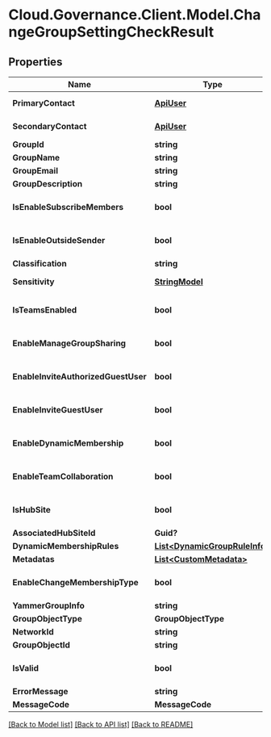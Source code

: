 # Cloud.Governance.Client.Model.ChangeGroupSettingCheckResult
## Properties

Name | Type | Description | Notes
------------ | ------------- | ------------- | -------------
**PrimaryContact** | [**ApiUser**](ApiUser.md) | ApiUser model | [optional] 
**SecondaryContact** | [**ApiUser**](ApiUser.md) | ApiUser model | [optional] 
**GroupId** | **string** |  | [optional] 
**GroupName** | **string** |  | [optional] 
**GroupEmail** | **string** |  | [optional] 
**GroupDescription** | **string** |  | [optional] 
**IsEnableSubscribeMembers** | **bool** |  | [optional] [default to false]
**IsEnableOutsideSender** | **bool** |  | [optional] [default to false]
**Classification** | **string** |  | [optional] 
**Sensitivity** | [**StringModel**](StringModel.md) | StringModel model | [optional] 
**IsTeamsEnabled** | **bool** |  | [optional] [default to false]
**EnableManageGroupSharing** | **bool** |  | [optional] [default to false]
**EnableInviteAuthorizedGuestUser** | **bool** |  | [optional] [default to false]
**EnableInviteGuestUser** | **bool** |  | [optional] [default to false]
**EnableDynamicMembership** | **bool** |  | [optional] [default to false]
**EnableTeamCollaboration** | **bool** |  | [optional] [default to false]
**IsHubSite** | **bool** |  | [optional] [default to false]
**AssociatedHubSiteId** | **Guid?** |  | [optional] 
**DynamicMembershipRules** | [**List&lt;DynamicGroupRuleInfo&gt;**](DynamicGroupRuleInfo.md) |  | [optional] 
**Metadatas** | [**List&lt;CustomMetadata&gt;**](CustomMetadata.md) |  | [optional] 
**EnableChangeMembershipType** | **bool** |  | [optional] [default to false]
**YammerGroupInfo** | **string** |  | [optional] 
**GroupObjectType** | **GroupObjectType** |  | [optional] 
**NetworkId** | **string** |  | [optional] 
**GroupObjectId** | **string** |  | [optional] 
**IsValid** | **bool** |  | [optional] [default to false]
**ErrorMessage** | **string** |  | [optional] 
**MessageCode** | **MessageCode** |  | [optional] 

[[Back to Model list]](../README.md#documentation-for-models) [[Back to API list]](../README.md#documentation-for-api-endpoints) [[Back to README]](../README.md)

